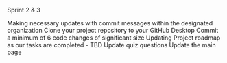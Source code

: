 Sprint 2 & 3

 Making necessary updates with commit messages within the designated organization
 Clone your project repository to your GitHub Desktop
 Commit a minimum of 6 code changes of significant size
 Updating Project roadmap as our tasks are completed - TBD
 Update quiz questions
 Update the main page
